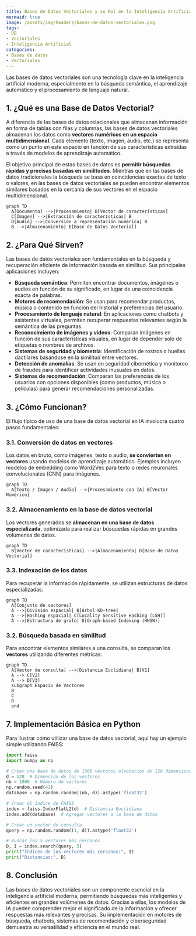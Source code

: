 ```yaml
---
title: Bases de Datos Vectoriales y su Rol en la Inteligencia Artificial
mermaid: true
image: /assets/img/headers/bases-de-datos-vectoriales.png
tags:
- DB  
- Vectoriales
- Inteligencia Artificial
categories:
- Bases de datos
- Vectoriales
---
```


Las bases de datos vectoriales son una tecnología clave en la inteligencia artificial moderna, especialmente en la búsqueda semántica, el aprendizaje automático y el procesamiento de lenguaje natural.

## 1. ¿Qué es una Base de Datos Vectorial?

A diferencia de las bases de datos relacionales que almacenan información en forma de tablas con filas y columnas, las bases de datos vectoriales almacenan los datos como **vectores numéricos en un espacio multidimensional**. Cada elemento (texto, imagen, audio, etc.) se representa como un punto en este espacio en función de sus características extraídas a través de modelos de aprendizaje automático.

El objetivo principal de estas bases de datos es **permitir búsquedas rápidas y precisas basadas en similitudes**. Mientras que en las bases de datos tradicionales la búsqueda se basa en coincidencias exactas de texto o valores, en las bases de datos vectoriales se pueden encontrar elementos similares basados en la cercanía de sus vectores en el espacio multidimensional.

```mermaid
graph TD
  A[Documento] -->|Procesamiento| B[Vector de características]
  C[Imagen] -->|Extracción de características| B
  D[Audio] -->|Conversión a representación numérica| B
  B -->|Almacenamiento| E[Base de Datos Vectorial]
```

## 2. ¿Para Qué Sirven?

Las bases de datos vectoriales son fundamentales en la búsqueda y recuperación eficiente de información basada en similitud. Sus principales aplicaciones incluyen:

- **Búsqueda semántica**: Permiten encontrar documentos, imágenes o audios en función de su significado, en lugar de una coincidencia exacta de palabras.
- **Motores de recomendación**: Se usan para recomendar productos, música o contenido en función del historial y preferencias del usuario.
- **Procesamiento de lenguaje natural**: En aplicaciones como chatbots y asistentes virtuales, permiten recuperar respuestas relevantes según la semántica de las preguntas.
- **Reconocimiento de imágenes y videos**: Comparan imágenes en función de sus características visuales, en lugar de depender solo de etiquetas o nombres de archivos.
- **Sistemas de seguridad y biometría**: Identificación de rostros o huellas dactilares basándose en la similitud entre vectores.
- **Detección de anomalías**: Se usan en seguridad cibernética y monitoreo de fraudes para identificar actividades inusuales en datos.
- **Sistemas de recomendación**: Comparan las preferencias de los usuarios con opciones disponibles (como productos, música o películas) para generar recomendaciones personalizadas.

## 3. ¿Cómo Funcionan?

El flujo típico de uso de una base de datos vectorial en IA involucra cuatro pasos fundamentales:

### 3.1. Conversión de datos en vectores

Los datos en bruto, como imágenes, texto o audio, **se convierten en vectores** usando modelos de aprendizaje automático. Ejemplos incluyen modelos de embedding como Word2Vec para texto o redes neuronales convolucionales (CNN) para imágenes.

```mermaid
graph TD
  A[Texto / Imagen / Audio] -->|Procesamiento con IA| B[Vector Numérico]
```

### 3.2. Almacenamiento en la base de datos vectorial

Los vectores generados se **almacenan en una base de datos especializada**, optimizada para realizar búsquedas rápidas en grandes volúmenes de datos.

```mermaid
graph TD
  B[Vector de características] -->|Almacenamiento| D[Base de Datos Vectorial]
```

### 3.3. Indexación de los datos

Para recuperar la información rápidamente, se utilizan estructuras de datos especializadas:

```mermaid
graph TD
  A[Conjunto de vectores]
  A -->|División espacial| B[Árbol KD-tree]
  A -->|Hashing espacial| C[Locality Sensitive Hashing (LSH)]
  A -->|Estructura de grafo| D[Graph-based Indexing (HNSW)]
```

### 3.2. Búsqueda basada en similitud

Para encontrar elementos similares a una consulta, se comparan los **vectores** utilizando diferentes métricas:

```mermaid
graph TD
  A[Vector de consulta] -->|Distancia Euclidiana| B[V1]
  A --> C[V2]
  A --> D[V3]
  subgraph Espacio de Vectores
  B
  C
  D
  end
```

## 7. Implementación Básica en Python

Para ilustrar cómo utilizar una base de datos vectorial, aquí hay un ejemplo simple utilizando FAISS:

```python
import faiss
import numpy as np

# Crear una base de datos de 1000 vectores aleatorios de 128 dimensiones
d = 128  # Dimensión de los vectores
nb = 1000  # Número de vectores
np.random.seed(42)
database = np.random.random((nb, d)).astype('float32')

# Crear el índice de FAISS
index = faiss.IndexFlatL2(d)  # Distancia Euclidiana
index.add(database)  # Agregar vectores a la base de datos

# Crear un vector de consulta
query = np.random.random((1, d)).astype('float32')

# Buscar los 5 vectores más cercanos
D, I = index.search(query, 5)
print("Índices de los vectores más cercanos:", I)
print("Distancias:", D)
```

## 8. Conclusión

Las bases de datos vectoriales son un componente esencial en la inteligencia artificial moderna, permitiendo búsquedas más inteligentes y eficientes en grandes volúmenes de datos. Gracias a ellas, los modelos de IA pueden comprender mejor el significado de la información y ofrecer respuestas más relevantes y precisas. Su implementación en motores de búsqueda, chatbots, sistemas de recomendación y ciberseguridad demuestra su versatilidad y eficiencia en el mundo real.
